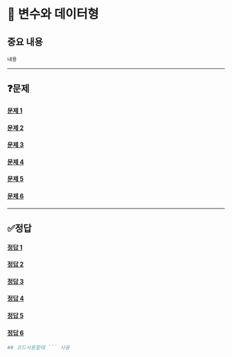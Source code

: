# 📘 변수와 데이터형

## 중요 내용
```
내용
```
------------------------------------
## ❓문제
#### [문제 1](#정답-1)<br>
#### [문제 2](#정답-2)<br>
#### [문제 3](#정답-3)<br>
#### [문제 4](#정답-4)<br>
#### [문제 5](#정답-5)<br>
#### [문제 6](#정답-6)<br>

-------------------------------------------

## ✅정답
#### [정답 1](#문제-1)<br>
#### [정답 2](#문제-2)<br>
#### [정답 3](#문제-3)<br>
#### [정답 4](#문제-4)<br>
#### [정답 5](#문제-5)<br>
#### [정답 6](#문제-6)<br>
```py
## 코드사용할때 ``` 사용 
```
